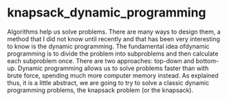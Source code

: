 # knapsack_dynamic_programming
Algorithms help us solve problems. There are many ways to design them, a method that I did not know until recently and that has been very interesting to know is the dynamic programming. The fundamental idea of ​​dynamic programming is to divide the problem into subproblems and then calculate each subproblem once. There are two approaches: top-down and bottom-up. Dynamic programming allows us to solve problems faster than with brute force, spending much more computer memory instead.  As explained thus, it is a little abstract, we are going to try to solve a classic dynamic programming problems, the knapsack problem (or the knapsack).
